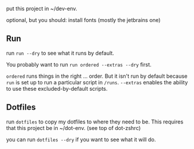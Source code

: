 
put this project in ~/dev-env.


optional, but you should: install fonts (mostly the jetbrains one)


## Run
run `run --dry` to see what it runs by default. 

You probably want to run `run ordered --extras --dry` first.  

`ordered` runs things in the right ... order.  But it isn't run by default because `run` is set up to run a particular script in `/runs`.  `--extras` enables the ability to use these excluded-by-default scripts.



## Dotfiles

run `dotfiles` to copy my dotfiles to where they need to be. This requires that this project be in ~/dot-env.  (see top of dot-zshrc)


you can run `dotfiles --dry` if you want to see what it will do.


